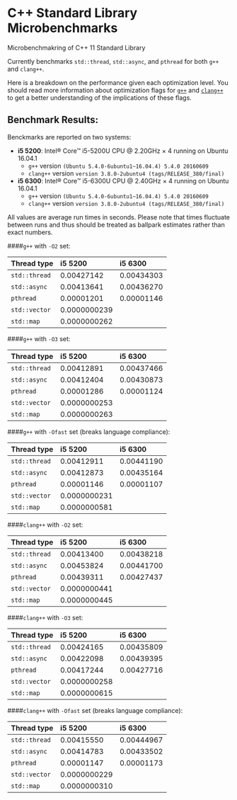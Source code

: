 # C++ Standard Library Microbenchmarks
Microbenchmakring of C++ 11 Standard Library

Currently benchmarks `std::thread`, `std::async`, and `pthread` for both `g++` and `clang++`.

Here is a breakdown on the performance given each optimization level. You should read more 
information about optimization flags for [`g++`](https://wiki.gentoo.org/wiki/GCC_optimization#-O) 
and [`clang++`](http://clang.llvm.org/docs/CommandGuide/clang.html#code-generation-options) to get
a better understanding of the implications of these flags.

## Benchmark Results:

Benckmarks are reported on two systems:
 - **i5 5200**: Intel® Core™ i5-5200U CPU @ 2.20GHz × 4 running on Ubuntu 16.04.1
   - `g++` version `(Ubuntu 5.4.0-6ubuntu1~16.04.4) 5.4.0 20160609`
   - `clang++` version `version 3.8.0-2ubuntu4 (tags/RELEASE_380/final)`
 - **i5 6300**: Intel® Core™ i5-6300U CPU @ 2.40GHz × 4 running on Ubuntu 16.04.1
   - `g++` version `(Ubuntu 5.4.0-6ubuntu1~16.04.4) 5.4.0 20160609`
   - `clang++` version `version 3.8.0-2ubuntu4 (tags/RELEASE_380/final)`

All values are average run times in seconds. Please note that times fluctuate between runs and 
thus should be treated as ballpark estimates rather than exact numbers.

####`g++` with `-O2` set:

 Thread type         | i5 5200     | i5 6300     |
 --------------------|:------------|:------------|
 `std::thread`       | 0.00427142  | 0.00434303  |
 `std::async`        | 0.00413641  | 0.00436270  |
 `pthread`           | 0.00001201  | 0.00001146  |
 `std::vector`       | 0.0000000239  |           |
 `std::map`          | 0.0000000262  |           |

####`g++` with `-O3` set:

 Thread type         | i5 5200     | i5 6300     |
 --------------------|:------------|:------------|
 `std::thread`       | 0.00412891  | 0.00437466  |
 `std::async`        | 0.00412404  | 0.00430873  |
 `pthread`           | 0.00001286  | 0.00001124  |
 `std::vector`       | 0.0000000253  |           |
 `std::map`          | 0.0000000263  |           |

####`g++` with `-Ofast` set (breaks language compliance):

 Thread type         | i5 5200     | i5 6300     |
 --------------------|:------------|:------------|
 `std::thread`       | 0.00412911  | 0.00441190  |
 `std::async`        | 0.00412873  | 0.00435164  |
 `pthread`           | 0.00001146  | 0.00001107  |
 `std::vector`       | 0.0000000231  |           |
 `std::map`          | 0.0000000581  |           |


####`clang++` with `-O2` set:

 Thread type         | i5 5200     | i5 6300     |
 --------------------|:------------|:------------|
 `std::thread`       | 0.00413400  | 0.00438218  |
 `std::async`        | 0.00453824  | 0.00441700  |
 `pthread`           | 0.00439311  | 0.00427437  |
 `std::vector`       | 0.0000000441  |           |
 `std::map`          | 0.0000000445  |           |

####`clang++` with `-O3` set:

 Thread type         | i5 5200     | i5 6300     |
 --------------------|:------------|:------------|
 `std::thread`       | 0.00424165  | 0.00435809  |
 `std::async`        | 0.00422098  | 0.00439395  |
 `pthread`           | 0.00417244  | 0.00427716  |
 `std::vector`       | 0.0000000258  |           |
 `std::map`          | 0.0000000615  |           |

####`clang++` with `-Ofast` set (breaks language compliance):

 Thread type         | i5 5200     | i5 6300     |
 --------------------|:------------|:------------|
 `std::thread`       | 0.00415550  | 0.00444967  |
 `std::async`        | 0.00414783  | 0.00433502  |
 `pthread`           | 0.00001147  | 0.00001173  |
 `std::vector`       | 0.0000000229  |           |
 `std::map`          | 0.0000000310  |           |
